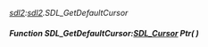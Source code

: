 _[sdl2](../../modules/sdl2/sdl2-module.md):[sdl2](../../modules/sdl2/sdl2-module.md).SDL\_GetDefaultCursor_
##### Function SDL\_GetDefaultCursor:[SDL_Cursor](../../modules/sdl2/sdl2-sdl_cursor.md) Ptr(  )
